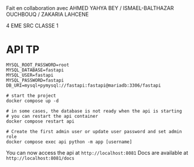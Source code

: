 ##

Fait en collaboration avec
AHMED YAHYA BEY / 
ISMAEL-BALTHAZAR OUCHBOUQ / 
ZAKARIA LAHCENE

4 EME SRC CLASSE 1

# API TP 

```shell
MYSQL_ROOT_PASSWORD=root
MYSQL_DATABASE=fastapi
MYSQL_USER=fastapi
MYSQL_PASSWORD=fastapi
DB_URI=mysql+pymysql://fastapi:fastapi@mariadb:3306/fastapi
```


```shell
# start the project
docker compose up -d

# in some cases, the database is not ready when the api is starting
# you can restart the api container
docker compose restart api

# Create the first admin user or update user password and set admin role
docker compose exec api python -m app [username]
```

You can now access the api at `http://localhost:8081`
Docs are available at `http://localhost:8081/docs`

